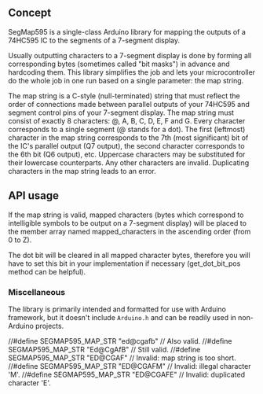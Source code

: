 ## Concept

SegMap595 is a single-class Arduino library for mapping the outputs of a 74HC595 IC to the segments of a 7-segment
display.

Usually outputting characters to a 7-segment display is done by forming all corresponding bytes
(sometimes called "bit masks") in advance and hardcoding them. This library simplifies the job
and lets your microcontroller do the whole job in one run based on a single parameter: the map string. 

The map string is a C-style (null-terminated) string that must reflect the order of connections
made between parallel outputs of your 74HC595 and segment control pins of your 7-segment display.
The map string must consist of exactly 8 characters: @, A, B, C, D, E, F and G. Every character
corresponds to a single segment (@ stands for a dot). The first (leftmost) character in the map string
corresponds to the 7th (most significant) bit of the IC's parallel output (Q7 output), the second
character corresponds to the 6th bit (Q6 output), etc. Uppercase characters may be substituted for their
lowercase counterparts. Any other characters are invalid. Duplicating characters in the map string leads to
an error.

## API usage



If the map string is valid, mapped characters (bytes which
correspond to intelligible symbols to be output on a 7-segment
display) will be placed to the member array named mapped_characters
in the ascending order (from 0 to Z).

The dot bit will be cleared in all mapped character bytes,
therefore you will have to set this bit in your implementation
if necessary (get_dot_bit_pos method can be helpful).



### Miscellaneous

The library is primarily intended and formatted for use with Arduino framework,
but it doesn't include `Arduino.h` and can be readily used in non-Arduino projects. 



//#define SEGMAP595_MAP_STR "ed@cgafb"  // Also valid.
//#define SEGMAP595_MAP_STR "Ed@CgAfB"  // Still valid.
//#define SEGMAP595_MAP_STR "ED@CGAF"   // Invalid: map string is too short.
//#define SEGMAP595_MAP_STR "ED@CGAFM"  // Invalid: illegal character 'M'.
//#define SEGMAP595_MAP_STR "ED@CGAFE"  // Invalid: duplicated character 'E'.
